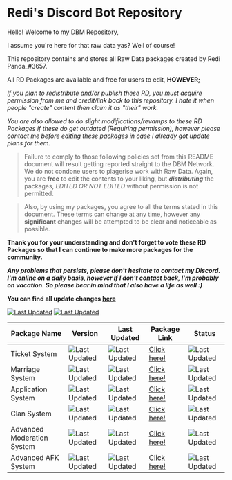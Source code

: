 # Redi's Discord Bot Repository

Hello! Welcome to my DBM Repository,

I assume you're here for that raw data yas? Well of course!

This repository contains and stores all Raw Data packages created by Redi Panda_#3657.

All RD Packages are available and free for users to edit, **HOWEVER;**

*If you plan to redistribute and/or publish these RD, you must acquire permission from me and credit/link back to this repository. I hate it when people "create" content
then claim it as "their" work.*

*You are also allowed to do slight modifications/revamps to these RD Packages if these do get outdated (Requiring permission), however please contact
me before editing these packages in case I already got update plans for them.*

> Failure to comply to those following policies set from this README document will result getting reported straight to the DBM Network. We do not condone users to plagerise work with Raw Data. Again, you are **free** to edit the contents to your liking, but _**distributing**_ the packages, *EDITED OR NOT EDITED* without permission is not permitted.

> Also, by using my packages, you agree to all the terms stated in this document. These terms can change at any time, however any **significant** changes will be attempted to be clear and noticeable as possible.

**Thank you for your understanding and don't forget to vote these RD Packages so that I can continue to make more packages for the community.**

_**Any problems that persists, please don't hesitate to contact my Discord. I'm online on a daily basis, however if I don't contact back, I'm probably
on vacation. So please bear in mind that I also have a life as well :)**_

**You can find all update changes [here](https://github.com/RediPanda/discord-bot-projects/tree/master/git-docs/Changelog)**

[![Last Updated](https://img.shields.io/badge/Last%20Master%20Updated-11%2F08-blueviolet.svg?style=for-the-badge)](https://github.com/RediPanda/discord-bot-projects/commits/master)
[![Last Updated](https://img.shields.io/badge/Master%20Status-DEVELOPING-blueviolet.svg?style=for-the-badge)](https://github.com/RediPanda/discord-bot-projects/commits/master)

| Package Name | Version | Last Updated | Package Link | Status |
|--|--|--|--|--|
| Ticket System | ![Last Updated](https://img.shields.io/badge/Latest%20Version-v1.0.0-green.svg?style=for-the-badge) | ![Last Updated](https://img.shields.io/badge/Last%20Package%20Updated-24%2F6-critical.svg?style=for-the-badge) | [Click here!](https://github.com/RediPanda/discord-bot-projects/tree/master/git-docs/Developing) | ![Last Updated](https://img.shields.io/badge/Status-Developing-orange.svg?style=for-the-badge) |
| Marriage System | ![Last Updated](https://img.shields.io/badge/Latest%20Version-v1.0.5-green.svg?style=for-the-badge) | ![Last Updated](https://img.shields.io/badge/Last%20Package%20Updated-11%2F8-critical.svg?style=for-the-badge) | [Click here!](https://github.com/RediPanda/discord-bot-projects/tree/master/Redi's%20Marriage%20System) | ![Last Updated](https://img.shields.io/badge/Status-No%20Longer%20updated-critical.svg?style=for-the-badge) |
| Application System | ![Last Updated](https://img.shields.io/badge/Latest%20Version-v1.0.5-green.svg?style=for-the-badge) | ![Last Updated](https://img.shields.io/badge/Last%20Package%20Updated-21%2F6-critical.svg?style=for-the-badge) | [Click here!](https://github.com/RediPanda/discord-bot-projects/tree/master/Redi's%20Advanced%20Application) | ![Last Updated](https://img.shields.io/badge/Status-Updates%20Available-green.svg?style=for-the-badge) |
| Clan System | ![Last Updated](https://img.shields.io/badge/Latest%20Version-v1.0.0-green.svg?style=for-the-badge) | ![Last Updated](https://img.shields.io/badge/Last%20Package%20Updated-07%2F08-critical.svg?style=for-the-badge) | [Click here!](https://github.com/RediPanda/discord-bot-projects/tree/master/git-docs/Developing) | ![Last Updated](https://img.shields.io/badge/Status-Developing-orange.svg?style=for-the-badge) |
| Advanced Moderation System | ![Last Updated](https://img.shields.io/badge/Latest%20Version-v1.0.0-green.svg?style=for-the-badge) | ![Last Updated](https://img.shields.io/badge/Last%20Package%20Updated-3%2F7-critical.svg?style=for-the-badge) | [Click here!](https://github.com/RediPanda/discord-bot-projects/tree/master/git-docs/Developing) | ![Last Updated](https://img.shields.io/badge/Status-Developing-orange.svg?style=for-the-badge) |
| Advanced AFK System | ![Last Updated](https://img.shields.io/badge/Latest%20Version-v1.0.0-green.svg?style=for-the-badge) | ![Last Updated](https://img.shields.io/badge/Last%20Package%20Updated-5%2F7-critical.svg?style=for-the-badge) | [Click here!](https://github.com/RediPanda/discord-bot-projects/tree/master/Redi's%20Advanced%20AFK%20System) | ![Last Updated](https://img.shields.io/badge/Status-Updates%20Available-green.svg?style=for-the-badge) |

